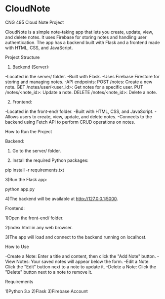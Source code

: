 # CloudNote
CNG 495 Cloud Note Project

CloudNote is a simple note-taking app that lets you create, update, view, and delete notes. It uses Firebase for storing notes and handling user authentication. The app has a backend built with Flask and a frontend made with HTML, CSS, and JavaScript.

Project Structure

1) Backend (Server):

-Located in the server/ folder.
-Built with Flask.
-Uses Firebase Firestore for storing and managing notes.
-API endpoints:
	POST /notes: Create a new note.
	GET /notes/user/<user_id>: Get notes for a specific user.
	PUT /notes/<note_id>: Update a note.
	DELETE /notes/<note_id>: Delete a note.

2) Frontend:

-Located in the front-end/ folder.
-Built with HTML, CSS, and JavaScript.
-Allows users to create, view, update, and delete notes.
-Connects to the backend using Fetch API to perform CRUD operations on notes.

How to Run the Project

Backend:

1) Go to the server/ folder.

2) Install the required Python packages:

pip install -r requirements.txt

3)Run the Flask app:

python app.py

4)The backend will be available at http://127.0.0.1:5000.

Frontend:

1)Open the front-end/ folder.

2)index.html in any web browser.

3)The app will load and connect to the backend running on localhost.

How to Use

-Create a Note: Enter a title and content, then click the "Add Note" button.
-View Notes: Your saved notes will appear below the form.
-Edit a Note: Click the "Edit" button next to a note to update it.
-Delete a Note: Click the "Delete" button next to a note to remove it.

Requirements

1)Python 3.x
2)Flask
3)Firebase Account

